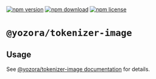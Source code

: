 [![npm version](https://img.shields.io/npm/v/@yozora/tokenizer-image.svg)](https://www.npmjs.com/package/@yozora/tokenizer-image)
[![npm download](https://img.shields.io/npm/dm/@yozora/tokenizer-image.svg)](https://www.npmjs.com/package/@yozora/tokenizer-image)
[![npm license](https://img.shields.io/npm/l/@yozora/tokenizer-image.svg)](https://www.npmjs.com/package/@yozora/tokenizer-image)


# `@yozora/tokenizer-image`


## Usage

  See [@yozora/tokenizer-image documentation](https://yozora.guanghechen.com/docs/package/tokenizer-image) for details.
